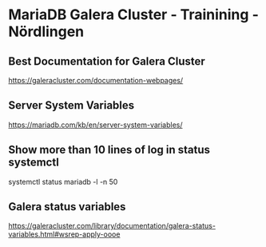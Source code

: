 # MariaDB Galera Cluster - Trainining - Nördlingen

## Best Documentation for Galera Cluster 
https://galeracluster.com/documentation-webpages/

## Server System Variables 
https://mariadb.com/kb/en/server-system-variables/

## Show more than 10 lines of log in status systemctl 
systemctl status mariadb -l -n 50

## Galera status variables 
https://galeracluster.com/library/documentation/galera-status-variables.html#wsrep-apply-oooe

